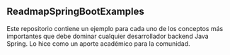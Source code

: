 ## ReadmapSpringBootExamples
Este repositorio contiene un ejemplo para cada uno de los conceptos más importantes que debe dominar cualquier desarrollador backend Java Spring. Lo hice como un aporte académico para la comunidad.

